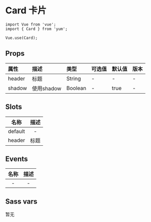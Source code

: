 # Card 卡片

```JS
import Vue from 'vue';
import { Card } from 'yum';

Vue.use(Card);
```

## Props

| 属性 | 描述 | 类型 | 可选值 | 默认值 | 版本 |
| :- | :- | :- | :- | :- | :- |
| header | 标题 | String | - | - | - |
| shadow | 使用shadow | Boolean | - | true | - |


## Slots

| 名称 | 描述 |
| :-: | :-: |
| default | - |
| header | 标题 |


## Events

| 名称 | 描述 |
| :-: | :-: |
| - | - |


## Sass vars

暂无